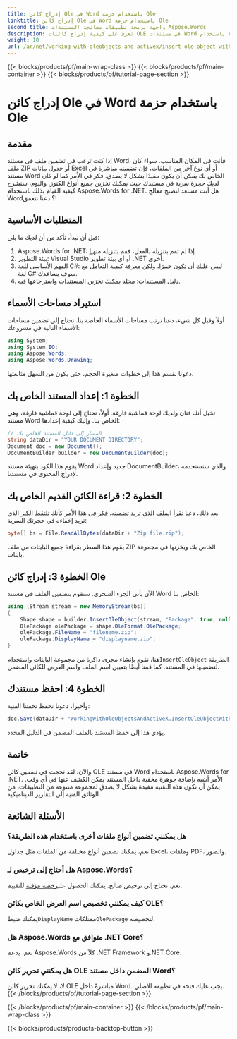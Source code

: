 ```yaml
---
title: إدراج كائن Ole في Word باستخدام حزمة Ole
linktitle: إدراج كائن Ole في Word باستخدام حزمة Ole
second_title: واجهة برمجة تطبيقات معالجة المستندات Aspose.Words
description: تعرف على كيفية إدراج كائنات OLE في مستندات Word باستخدام Aspose.Words for .NET. اتبع دليلنا المفصل خطوة بخطوة لتضمين الملفات بسلاسة.
weight: 10
url: /ar/net/working-with-oleobjects-and-activex/insert-ole-object-with-ole-package/
---
```


{{< blocks/products/pf/main-wrap-class >}}
{{< blocks/products/pf/main-container >}}
{{< blocks/products/pf/tutorial-page-section >}}

# إدراج كائن Ole في Word باستخدام حزمة Ole

## مقدمة

إذا كنت ترغب في تضمين ملف في مستند Word، فأنت في المكان المناسب. سواء كان ملف ZIP أو جدول بيانات Excel أو أي نوع آخر من الملفات، فإن تضمينه مباشرة في مستند Word الخاص بك يمكن أن يكون مفيدًا بشكل لا يصدق. فكر في الأمر كما لو كان لديك حجرة سرية في مستندك حيث يمكنك تخزين جميع أنواع الكنوز. واليوم، سنشرح كيفية القيام بذلك باستخدام Aspose.Words for .NET. هل أنت مستعد لتصبح معالج Word؟ دعنا نتعمق!

## المتطلبات الأساسية

قبل أن نبدأ، تأكد من أن لديك ما يلي:

1. Aspose.Words for .NET: إذا لم تقم بتنزيله بالفعل، فقم بتنزيله من[هنا](https://releases.aspose.com/words/net/).
2. بيئة التطوير: Visual Studio أو أي بيئة تطوير .NET أخرى.
3. الفهم الأساسي للغة C#: ليس عليك أن تكون خبيرًا، ولكن معرفة كيفية التعامل مع لغة C# سوف يساعدك.
4. دليل المستندات: مجلد يمكنك تخزين المستندات واسترجاعها فيه.

## استيراد مساحات الأسماء

أولاً وقبل كل شيء، دعنا نرتب مساحات الأسماء الخاصة بنا. تحتاج إلى تضمين مساحات الأسماء التالية في مشروعك:

```csharp
using System;
using System.IO;
using Aspose.Words;
using Aspose.Words.Drawing;
```

دعونا نقسم هذا إلى خطوات صغيرة الحجم، حتى يكون من السهل متابعتها.

## الخطوة 1: إعداد المستند الخاص بك

تخيل أنك فنان ولديك لوحة قماشية فارغة. أولاً، نحتاج إلى لوحة قماشية فارغة، وهي مستند Word الخاص بنا. وإليك كيفية إعدادها:

```csharp
// المسار إلى دليل المستند الخاص بك
string dataDir = "YOUR DOCUMENT DIRECTORY";
Document doc = new Document();
DocumentBuilder builder = new DocumentBuilder(doc);
```

يقوم هذا الكود بتهيئة مستند Word جديد وإعداد DocumentBuilder، والذي سنستخدمه لإدراج المحتوى في مستندنا.

## الخطوة 2: قراءة الكائن القديم الخاص بك

بعد ذلك، دعنا نقرأ الملف الذي تريد تضمينه. فكر في هذا الأمر كأنك تلتقط الكنز الذي تريد إخفاءه في حجرتك السرية:

```csharp
byte[] bs = File.ReadAllBytes(dataDir + "Zip file.zip");
```

يقوم هذا السطر بقراءة جميع البايتات من ملف ZIP الخاص بك ويخزنها في مجموعة بايتات.

## الخطوة 3: إدراج كائن Ole

الآن يأتي الجزء السحري. سنقوم بتضمين الملف في مستند Word الخاص بنا:

```csharp
using (Stream stream = new MemoryStream(bs))
{
    Shape shape = builder.InsertOleObject(stream, "Package", true, null);
    OlePackage olePackage = shape.OleFormat.OlePackage;
    olePackage.FileName = "filename.zip";
    olePackage.DisplayName = "displayname.zip";
}
```

 هنا، نقوم بإنشاء مجرى ذاكرة من مجموعة البايتات واستخدام`InsertOleObject` الطريقة لتضمينها في المستند. كما قمنا أيضًا بتعيين اسم الملف واسم العرض للكائن المضمن.

## الخطوة 4: احفظ مستندك

وأخيرا، دعونا نحفظ تحفتنا الفنية:

```csharp
doc.Save(dataDir + "WorkingWithOleObjectsAndActiveX.InsertOleObjectWithOlePackage.docx");
```

يؤدي هذا إلى حفظ المستند بالملف المضمن في الدليل المحدد.

## خاتمة

والآن، لقد نجحت في تضمين كائن OLE في مستند Word باستخدام Aspose.Words for .NET. الأمر أشبه بإضافة جوهرة مخفية داخل المستند يمكن الكشف عنها في أي وقت. يمكن أن تكون هذه التقنية مفيدة بشكل لا يصدق لمجموعة متنوعة من التطبيقات، من الوثائق الفنية إلى التقارير الديناميكية. 

## الأسئلة الشائعة

### هل يمكنني تضمين أنواع ملفات أخرى باستخدام هذه الطريقة؟
نعم، يمكنك تضمين أنواع مختلفة من الملفات مثل جداول Excel، وملفات PDF، والصور.

### هل أحتاج إلى ترخيص لـ Aspose.Words؟
 نعم، تحتاج إلى ترخيص صالح. يمكنك الحصول على[رخصة مؤقتة](https://purchase.aspose.com/temporary-license/) للتقييم.

### كيف يمكنني تخصيص اسم العرض الخاص بكائن OLE؟
 يمكنك ضبط`DisplayName` ممتلكات`OlePackage` لتخصيصه.

### هل Aspose.Words متوافق مع .NET Core؟
نعم، يدعم Aspose.Words كلاً من .NET Framework و.NET Core.

### هل يمكنني تحرير كائن OLE المضمن داخل مستند Word؟
لا، لا يمكنك تحرير كائن OLE مباشرةً داخل Word. يجب عليك فتحه في تطبيقه الأصلي.
{{< /blocks/products/pf/tutorial-page-section >}}

{{< /blocks/products/pf/main-container >}}
{{< /blocks/products/pf/main-wrap-class >}}

{{< blocks/products/products-backtop-button >}}
